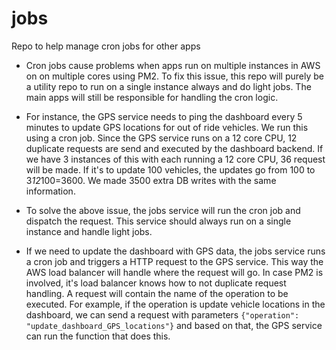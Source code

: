 # jobs
Repo to help manage cron jobs for other apps

- Cron jobs cause problems when apps run on multiple instances in AWS on on multiple cores using PM2. To fix this issue, this repo will purely be a utility repo to run on a single instance always and do light jobs. The main apps will still be responsible for handling the cron logic.

- For instance, the GPS service needs to ping the dashboard every 5 minutes to update GPS locations for out of ride vehicles. We run this using a cron job. Since the GPS service runs on a 12 core CPU, 12 duplicate requests are send and executed by the dashboard backend. If we have 3 instances of this with each running a 12 core CPU, 36 request will be made. If it's to update 100 vehicles, the updates go from 100 to 3*12*100=3600. We made 3500 extra DB writes with the same information.

- To solve the above issue, the jobs service will run the cron job and dispatch the request. This service should always run on a single instance and handle light jobs.

- If we need to update the dashboard with GPS data, the jobs service runs a cron job and triggers a HTTP request to the GPS service. This way the AWS load balancer will handle where the request will go. In case PM2 is involved, it's load balancer knows how to not duplicate request handling. A request will contain the name of the operation to be executed. For example, if the operation is update vehicle locations in the dashboard, we can send a request with parameters `{"operation": "update_dashboard_GPS_locations"}` and based on that, the GPS service can run the function that does this.


